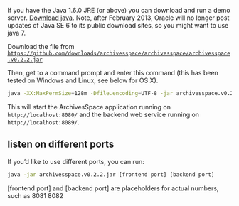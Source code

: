 If you have the Java 1.6.0 JRE (or above) you can download and run a demo server.  [Download java](http://www.java.com/en/download/index.jsp).  Note, after February 2013, Oracle will no longer post updates of Java SE 6 to its public download sites, so you might want to use java 7.

Download the file from [`https://github.com/downloads/archivesspace/archivesspace/archivesspace.v0.2.2.jar`](https://github.com/downloads/archivesspace/archivesspace/archivesspace.v0.2.2.jar)

Then, get to a command prompt and enter this command (this has been tested on Windows and Linux, see below for OS X).

```sh
java -XX:MaxPermSize=128m -Dfile.encoding=UTF-8 -jar archivesspace.v0.2.2.jar
```

This will start the ArchivesSpace application running on `http://localhost:8080/` and the backend web service running on `http://localhost:8089/`.

## listen on different ports

If you’d like to use different ports, you can run:

```sh
java -jar archivesspace.v0.2.2.jar [frontend port] [backend port]
```
[frontend port] and [backend port] are placeholders for actual numbers, such as 8081 8082
